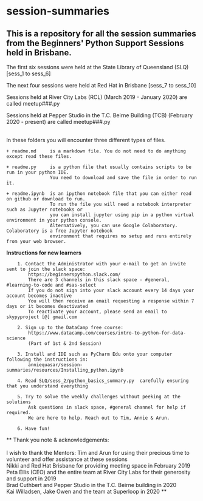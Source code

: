 # session-summaries

## This is a repository for all the session summaries from the Beginners' Python Support Sessions held in Brisbane.

The first six sessions were held at the State Library of Queensland (SLQ) [sess_1 to sess_6]

The next four sessions were held at Red Hat in Brisbane [sess_7 to sess_10]

Sessions held at River City Labs (RCL) (March 2019 - January 2020) are called meetup###.py

Sessions held at Pepper Studio in the T.C. Beirne Building (TCB) (February 2020 - present) are called meetup###.py
<br>
<br>

In these folders you will encounter three different types of files.

    + readme.md     is a markdown file. You do not need to do anything except read these files.

    + readme.py     is a python file that usually contains scripts to be run in your python IDE. 
                    You need to download and save the file in order to run it.

    + readme.ipynb  is an ipython notebook file that you can either read on github or download to run.
                    To run the file you will need a notebook interpreter such as Jupyter notebooks or 
                    you can install jupyter using pip in a python virtual environment in your python console. 
                    Alternatively, you can use Google Colaboratory. Colaboratory is a free Jupyter notebook 
                    environment that requires no setup and runs entirely from your web browser.




**Instructions for new learners**

        1. Contact the Administrator with your e-mail to get an invite sent to join the slack space:
            https://beginnerspython.slack.com/
            There are 3 channels in this slack space - #general, #learning-to-code and #sas-select
            If you do not sign into your slack account every 14 days your account becomes inactive 
            You will then receive an email requesting a response within 7 days or it becomes deactivated
            To reactivate your account, please send an email to skypyproject [@] gmail.com
        
        2. Sign up to the DataCamp free course: 
            https://www.datacamp.com/courses/intro-to-python-for-data-science
            (Part of 1st & 2nd Session)
        
        3. Install and IDE such as PyCharm Edu onto your computer following the instructions in:
            anniequasar/session-summaries/resources/Installing_python.ipynb

        4. Read SLQ/sess_2/python_basics_summary.py  carefully ensuring that you understand everything

        5. Try to solve the weekly challenges without peeking at the solutions  
            Ask questions in slack space, #general channel for help if required. 
            We are here to help. Reach out to Tim, Annie & Arun. 
        
        6. Have fun!


**  Thank you note & acknowledgements: 
<br>
<br>
I wish to thank the Mentors: Tim and Arun for using their precious time to volunteer and offer assistance at these sessions
<br>
Nikki and Red Hat Brisbane for providing meeting space in February 2019
<br>
Peta Ellis (CEO) and the entire team at River City Labs for their generosity and support in 2019
<br>
Brad Cuthbert and Pepper Studio in the T.C. Beirne building in 2020
<br>
Kai Willadsen, Jake Owen and the team at Superloop in 2020 ** 
<br>
